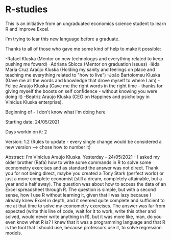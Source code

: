 # R-studies
This is an initiative from an ungraduated economics science student to learn R and improve Excel.

I'm trying to lear this new language before a graduate.

Thanks to all of those who gave me some kind of help to make it possible:

 -Rafael Kluska (Mentor on new technologys and everything related to keep pushing me foward)
 -Adriana Sbicca (Mentor on graduation issues)
 -Iêda Maria Cruz Araújo Kluska (Holding my sanity and feelings on place and teaching me everything related to "how to live")
 -João Bartolomeu Kluska (Gave me all the words and knowledge that drove myself to where I am)
 -Felipe Araújo Kluska (Gave me the right words in the right time - thanks for giving myself the boosts on self confidence - without knowing you were doing it)
 -Beatriz Araújo Kluska (CEO on Happines and psichology in Vinícius Kluska enterprise).

Beginning of - I don't know what i'm doing here

Starting date: 24/05/2021

Days workin on it: 2

Version: 1.2 (Rules to update - every single change would be considered a new version --> chose how to number it)

Abstract:
    I'm Vinicius Araújo Kluska. Yesterday - 24/05/2021 - I asked my older brother (Rafa) how to write some commands in R to solve some econometry exercises and as standard the answer was not direct. Thank you for not being direct, maybe you created a Tony Stark (perfect world) or just a more complete economist (still a dream, completely attainable, but a year and a half away). The question was about how to access the data of an Excel spreadsheet through R. The question is simple, but with a second sense, how I use R without learning it, given that I was lazy because I already knew Excel in depth, and it seemed quite complete and sufficient to me at that time to solve my econometry exercises. The answer was far from expected (write this line of code, wait for it to work, write this other and solved, would never write anything in R), but it was more like, man, do you even know what R is? I knew that it was a programming language and that R is the tool that I should use, because professors use it, to solve regression models.
